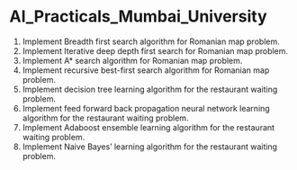 # AI_Practicals_Mumbai_University
1. Implement Breadth first search algorithm for Romanian map problem.
2. Implement Iterative deep depth first search for Romanian map problem.
3. Implement A* search algorithm for Romanian map problem.
4. Implement recursive best-first search algorithm for Romanian map problem.
5. Implement decision tree learning algorithm for the restaurant waiting problem.
6. Implement feed forward back propagation neural network learning algorithm for the restaurant
waiting problem.
7. Implement Adaboost ensemble learning algorithm for the restaurant waiting problem.
8. Implement Naive Bayes’ learning algorithm for the restaurant waiting problem.
